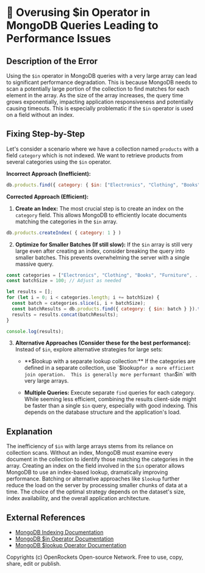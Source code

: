 # 🐞 Overusing $in Operator in MongoDB Queries Leading to Performance Issues


## Description of the Error

Using the `$in` operator in MongoDB queries with a very large array can lead to significant performance degradation.  This is because MongoDB needs to scan a potentially large portion of the collection to find matches for each element in the array.  As the size of the array increases, the query time grows exponentially, impacting application responsiveness and potentially causing timeouts.  This is especially problematic if the `$in` operator is used on a field without an index.


## Fixing Step-by-Step

Let's consider a scenario where we have a collection named `products` with a field `category` which is not indexed.  We want to retrieve products from several categories using the `$in` operator.

**Incorrect Approach (Inefficient):**

```javascript
db.products.find({ category: { $in: ["Electronics", "Clothing", "Books", "Furniture", ... /* a very large array */] } })
```

**Corrected Approach (Efficient):**

1. **Create an Index:** The most crucial step is to create an index on the `category` field. This allows MongoDB to efficiently locate documents matching the categories in the `$in` array.

```javascript
db.products.createIndex( { category: 1 } )
```

2. **Optimize for Smaller Batches (If still slow):** If the `$in` array is still very large even after creating an index, consider breaking the query into smaller batches. This prevents overwhelming the server with a single massive query.

```javascript
const categories = ["Electronics", "Clothing", "Books", "Furniture", ... /* a very large array */];
const batchSize = 100; // Adjust as needed

let results = [];
for (let i = 0; i < categories.length; i += batchSize) {
  const batch = categories.slice(i, i + batchSize);
  const batchResults = db.products.find({ category: { $in: batch } }).toArray();
  results = results.concat(batchResults);
}

console.log(results);
```


3. **Alternative Approaches (Consider these for the best performance):**  Instead of `$in`, explore alternative strategies for large sets:

   * **$lookup with a separate lookup collection:** If the categories are defined in a separate collection, use `$lookup` for a more efficient join operation.  This is generally more performant than `$in` with very large arrays.

   * **Multiple Queries:** Execute separate `find` queries for each category. While seeming less efficient, combining the results client-side might be faster than a single `$in` query, especially with good indexing. This depends on the database structure and the application's load.


## Explanation

The inefficiency of `$in` with large arrays stems from its reliance on collection scans.  Without an index, MongoDB must examine every document in the collection to identify those matching the categories in the array.  Creating an index on the field involved in the `$in` operator allows MongoDB to use an index-based lookup, dramatically improving performance.  Batching or alternative approaches like `$lookup` further reduce the load on the server by processing smaller chunks of data at a time.  The choice of the optimal strategy depends on the dataset's size, index availability, and the overall application architecture.


## External References

* [MongoDB Indexing Documentation](https://www.mongodb.com/docs/manual/indexes/)
* [MongoDB $in Operator Documentation](https://www.mongodb.com/docs/manual/reference/operator/query/in/)
* [MongoDB $lookup Operator Documentation](https://www.mongodb.com/docs/manual/reference/operator/aggregation/lookup/)


Copyrights (c) OpenRockets Open-source Network. Free to use, copy, share, edit or publish.

